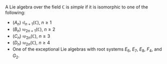 A Lie algebra over the field $\mathbb{C}$ is *simple* if it is isomorphic to one of the following:

- ($A_n$) $\mathfrak{sl}_{n+1}(\mathbb{C})$, $n \geq 1$
- ($B_n$) $\mathfrak{so}_{2n+1}(\mathbb{C})$, $n \geq 2$
- ($C_n$) $\mathfrak{sp}_{2n}(\mathbb{C})$, $n \geq 3$
- ($D_n$) $\mathfrak{so}_{2n}(\mathbb{C})$, $n \geq 4$
- One of the exceptional Lie algebras with root systems $E_6$, $E_7$, $E_8$, $F_4$, and $G_2$.
